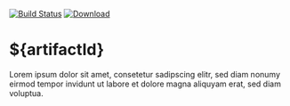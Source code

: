 [![Build Status](https://travis-ci.org/falkoschumann/${artifactId}.svg?branch=develop)](https://travis-ci.org/falkoschumann/${artifactId})
[![Download](https://api.bintray.com/packages/falkoschumann/maven/${artifactId}/images/download.svg)](https://bintray.com/falkoschumann/maven/${artifactId})


${artifactId}
=======

Lorem ipsum dolor sit amet, consetetur sadipscing elitr, sed diam nonumy eirmod
tempor invidunt ut labore et dolore magna aliquyam erat, sed diam voluptua.

